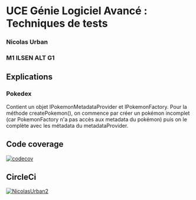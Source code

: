 # UCE Génie Logiciel Avancé : Techniques de tests
### Nicolas Urban
### M1 ILSEN ALT G1

## Explications

### Pokedex
Contient un objet IPokemonMetadataProvider et IPokemonFactory. Pour la méthode createPokemon(), on commence par créer un pokémon incomplet (car PokemonFactory n'a pas accès aux metadata du pokémon) puis on le complète avec les métadata du metadataProvider.

## Code coverage

[![codecov](https://codecov.io/gh/NicolasUrban2/ceri-m1-techniques-de-test/graph/badge.svg?token=I5P2JUE70H)](https://codecov.io/gh/NicolasUrban2/ceri-m1-techniques-de-test)

## CircleCi

[![NicolasUrban2](https://circleci.com/gh/NicolasUrban2/ceri-m1-techniques-de-test.svg?style=svg)](https://app.circleci.com/pipelines/github/NicolasUrban2)
